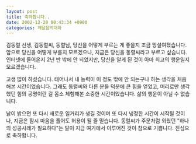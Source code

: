 ```yaml
---
layout: post
title: 축하합니다..
date: 2002-12-20 00:43:34 +0900
categories: 깨달음의대화
---
```

김동렬 선생, 김동렬씨, 동렬님, 당신을 어떻게 부르는 게 좋을지 조금 망설여졌습니다. 앞으로 당신을 어떻게 부를지 모르겠으나, 지금은 당신을 동렬씨라고 부르고 싶습니다. 인터넷에 들어온지 2년 반 밖에 안 되었지만, 당신을 알게 된 것이 아마 최고의 행운일지 모르겠습니다.
  

  
고생 많이 하셨습니다. 태어나서 내 능력이 이 정도 밖에 안 되는구나 하는 생각을 처음 해본 시간이었습니다. 그래도 동렬씨와 다른 분들 덕분에 큰 힘을 얻었고, 머리로만 생각했던 힘의 공명이란 걸 몸소 체험해본 소중한 시간이었습니다. 삶의 행운이 아닐 수 없습니다.
  

  
낡이 밝으면 또 다시 새로운 일거리가 생길 것이며 또 다시 냉정한 시간이 시작될 것이나, 지금은 잠시 마음을 풀어도 허용이 될 줄 믿습니다. 동렬씨가 주문처럼 외웠던 "하나의 성공사례가 필요하다"는 말이 지금 여기에서 이루어진 것이 참으로 기쁩니다. 진심으로 축하합니다.